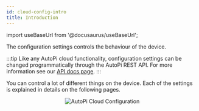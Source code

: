 ```yaml
---
id: cloud-config-intro
title: Introduction
---
```


import useBaseUrl from '@docusaurus/useBaseUrl';


The configuration settings controls the behaviour of the device.

:::tip
Like any AutoPi cloud functionality, configuration settings can be changed programmatically through the AutoPi REST API. For more information see our [API docs page](https://api.autopi.io/).
:::

You can control a lot of different things on the device. Each of the settings is explained in details on the following pages.

<p align="center">
  <img src={useBaseUrl('/img/cloud/configuration.jpg')} alt="AutoPi Cloud Configuration"/>
</p>
